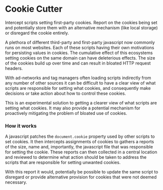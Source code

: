 # Cookie Cutter

Intercept scripts setting first-party cookies. Report on the cookies being set
and potentially store them with an alternative mechanism (like local storage) or
disregard the cookie entirely.

A plethora of different third-party and first-party javascript now commonly runs
on most websites. Each of these scripts having their own motivations for
persisting values in cookies. The cumulative effect of this ecosystems setting
cookies on the same domain can have deleterious effects. The size of the cookies
build up over time and can result in bloated HTTP request headers.

With ad-networks and tag managers often loading scripts indirectly from any
number of other sources it can be difficult to have a clear view of what scripts
are responsible for setting what cookies, and consequently make decisions or
take action about how to control these cookies.

This is an experimental solution to getting a clearer view of what scripts are
setting what cookies. It may also provide a potential mechanism for proactively
mitigating the problem of bloated use of cookies.

### How it works

A javascript patches the `document.cookie` property used by other scripts to set
cookies. It then intercepts assignments of cookies to gathers a reports of the
size, name and, importantly, the javascript file that was responsible for
setting the cookie. These reports can then collected in a central location and
reviewed to determine what action should be taken to address the scripts that
are responsible for setting unwanted cookies.

With this report it would, potentially be possible to update the same script to
disregard or provide alternative provision for cookies that were not deemed
necessary.
